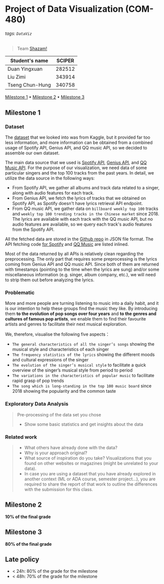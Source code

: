 # Project of Data Visualization (COM-480)

###### tags: `DataViz`

> Team [Shazam!](https://github.com/com-480-data-visualization/datavis-project-2022-shazam)

| Student's name | SCIPER |
| -------------- | ------ |
| Duan Yingxuan | 282512 |
| Liu Zimi | 343914 |
| Tseng Chun-Hung | 340758 |

[Milestone 1](#milestone-1) • [Milestone 2](#milestone-2) • [Milestone 3](#milestone-3)

## Milestone 1 

### Dataset

The [dataset](https://www.kaggle.com/datasets/mrmorj/dataset-of-songs-in-spotify) that we looked into was from Kaggle, but it provided far too less information, and more information can be obtained from a combined usage of Spotify API, Genius API, and QQ music API, so we decided to assemble our own dataset.

The main data source that we used is [Spotify API](https://developer.spotify.com/documentation/web-api/reference/#/), [Genius API](https://docs.genius.com/#songs-h2), and [QQ Music API](https://jsososo.github.io/QQMusicApi/#/?id=_1%e3%80%81%e8%8e%b7%e5%8f%96%e6%a6%9c%e5%8d%95%e5%88%97%e8%a1%a8). For the purpose of our visualization, we need data of some particular singers and the top 100 tracks from the past years. In detail, we utilize the data source in the following ways:
* From Spotify API, we gather all albums and track data related to a singer, along with audio features for each track. 
* From Genius API, we fetch the lyrics of tracks that we obtained on Spotify API, as Spotify doesn't have lyrics retrieval API endpoint.
* From QQ music API, we gather data on `billboard weekly top 100` tracks and `weekly top 100 trending tracks in the Chinese market` since 2018. The lyrics are available with each track with the QQ music API, but no audio features are available, so we query each track's audio features from the Spotify API.

All the fetched data are stored in the [Github repo](https://github.com/com-480-data-visualization/datavis-project-2022-shazam/tree/main/dataset/crawler/data) in JSON file format. The API fetching code [for Spotify](https://github.com/com-480-data-visualization/datavis-project-2022-shazam/blob/main/dataset/crawler/qq_music.py) and [QQ Music](https://github.com/com-480-data-visualization/datavis-project-2022-shazam/blob/main/dataset/crawler/spotify.py) are listed inlined.

Most of the data returned by all APIs is relatively clean regarding the preprocessing. The only part that requires some preprocessing is the lyrics coming from Genius API and QQ music API. Since both of them are returned with timestamps (pointing to the time when the lyrics are sung) and/or some miscellaneous information (e.g. singer, album company, etc.), we will need to strip them out before analyzing the lyrics.

### Problematic

More and more people are turning listening to music into a daily habit, and it is our intention to help these groups find the music they like. By introducing them **to the evolution of pop songs over four years** and **to the genres and cultures of famous pop artists**, we enable them to find their favourite artists and genres to facilitate their next musical exploration. 

We, therefore, visualise the following five aspects：

* `The general characteristics of all the singer’s songs` showing the musical style and characteristics of each singer
* `The frequency statistics of the lyrics` showing the different moods and cultural expressions of the singer
* `The evolution of the singer’s musical style` to facilitate a quick overview of the singer’s musical style from period to period
* `The variations in the characteristics of popular music` to facilitate rapid grasp of pop trends
* `The song which is long-standing in the top 100 music board` since 2018 showing the popularity and the common taste


### Exploratory Data Analysis

> Pre-processing of the data set you chose
> - Show some basic statistics and get insights about the data

### Related work

> - What others have already done with the data?
> - Why is your approach original?
> - What source of inspiration do you take? Visualizations that you found on other websites or magazines (might be unrelated to your data).
> - In case you are using a dataset that you have already explored in another context (ML or ADA course, semester project...), you are required to share the report of that work to outline the differences with the submission for this class.

## Milestone 2 

**10% of the final grade**


## Milestone 3 

**80% of the final grade**


## Late policy

- < 24h: 80% of the grade for the milestone
- < 48h: 70% of the grade for the milestone
